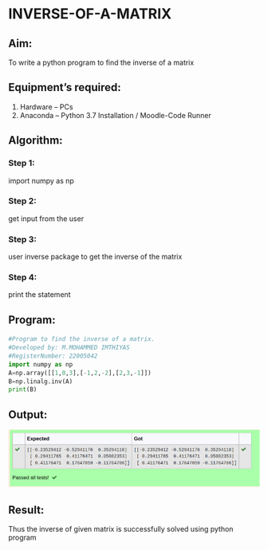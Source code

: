 # INVERSE-OF-A-MATRIX
## Aim:
To write a python program to find the inverse of a matrix
## Equipment’s required:
1. 	Hardware – PCs
2. 	Anaconda – Python 3.7 Installation / Moodle-Code Runner
## Algorithm:
### Step 1: 
import numpy as np

### Step 2: 
get input from the user

### Step 3: 
user inverse package to get the inverse of the matrix

### Step 4:
print the statement
## Program:
```python
#Program to find the inverse of a matrix.
#Developed by: M.MOHAMMED IMTHIYAS
#RegisterNumber: 22005042
import numpy as np
A=np.array([[1,0,3],[-1,2,-2],[2,3,-1]])
B=np.linalg.inv(A)
print(B)
```
## Output:
![output](./o203.png)
## Result:
Thus the inverse of given matrix is successfully solved using python program

